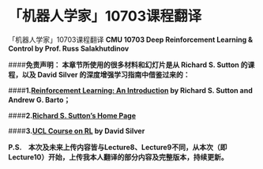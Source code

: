 # 「机器人学家」10703课程翻译

「机器人学家」10703课程翻译
**CMU 10703 Deep Reinforcement Learning & Control by Prof. Russ Salakhutdinov**


####**免责声明： 本章节所使用的很多材料和幻灯片是从 Richard S. Sutton 的课程，以及 David Silver 的深度增强学习指南中借鉴过来的：**

####**1.[Reinforcement Learning: An Introduction](http://incompleteideas.net/sutton/book/the-book.html) by Richard S. Sutton and Andrew G. Barto；**

####**2.[Richard S. Sutton’s Home Page](http://incompleteideas.net/sutton/)**


####**3.[UCL Course on RL](http://www0.cs.ucl.ac.uk/staff/d.silver/web/Teaching.html) by David Silver**

**P.S.　本次及未来上传内容皆与Lecture8、Lecture9不同，从本次（即Lecture10）开始，上传我本人翻译的部分内容及完整版本，持续更新。**
